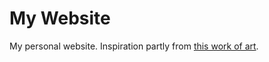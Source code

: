 
# My Website

My personal website. Inspiration partly from [this work of art](http://bettermotherfuckingwebsite.com/).
